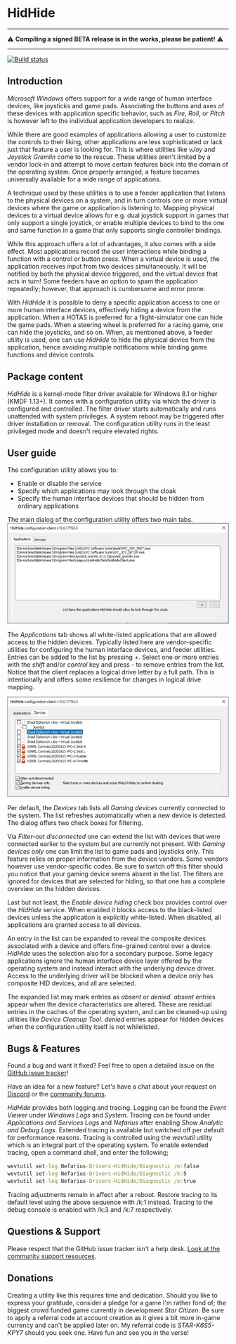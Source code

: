 # HidHide

---

⚠️ **Compiling a signed BETA release is in the works, please be patient!** ⚠️

---

[![Build status](https://ci.appveyor.com/api/projects/status/s3t4ffx5fnfw5g65/branch/master?svg=true)](https://ci.appveyor.com/project/nefarius/hidhide/branch/master)

## Introduction

*Microsoft Windows* offers support for a wide range of human interface devices, like joysticks and game pads.
Associating the buttons and axes of these devices with application specific behavior, such as *Fire*, *Roll*, or *Pitch*
is however left to the individual application developers to realize.

While there are good examples of applications allowing a user to customize the controls to their liking, other
applications are less sophisticated or lack just that feature a user is looking for. This is where utilities like *vJoy*
and *Joystick Gremlin* come to the rescue. These utilities aren't limited by a vendor lock-in and attempt to move
certain features back into the domain of the operating system. Once properly arranged, a feature becomes
universally available for a wide range of applications.

A technique used by these utilities is to use a feeder application that listens to the physical devices on a system,
and in turn controls one or more virtual devices where the game or application is listening to. Mapping physical
devices to a virtual device allows for e.g. dual joystick support in games that only support a single joystick, or
enable multiple devices to bind to the one and same function in a game that only supports single controller bindings.

While this approach offers a lot of advantages, it also comes with a side effect. Most applications record the user
interactions while binding a function with a control or button press. When a virtual device is used, the application
receives input from two devices simultaneously. It will be notified by both the physical device triggered, and the
virtual device that acts in turn! Some feeders have an option to spam the application repeatedly; however, that approach is
cumbersome and error prone.

With *HidHide* it is possible to deny a specific application access to one or more human interface devices, effectively
hiding a device from the application. When a HOTAS is preferred for a flight-simulator one can hide the game pads.
When a steering wheel is preferred for a racing game, one can hide the joysticks, and so on. When, as mentioned
above, a feeder utility is used, one can use *HidHide* to hide the physical device from the application, hence avoiding
multiple notifications while binding game functions and device controls.

## Package content

*HidHide* is a kernel-mode filter driver available for Windows 8.1 or higher (KMDF 1.13+). It comes with a configuration
utility via which the driver is configured and controlled. The filter driver starts automatically and runs unattended
with system privileges. A system reboot may be triggered after driver installation or removal. The configuration utility
runs in the least privileged mode and doesn't require elevated rights.

## User guide

The configuration utility allows you to:

- Enable or disable the service
- Specify which applications may look through the cloak
- Specify the human interface devices that should be hidden from ordinary applications

The main dialog of the configuration utility offers two main tabs.
![Screen capture of applications tab](/README/DlgApplications.jpg)

The *Applications* tab shows all white-listed applications that are allowed access to the hidden devices. Typically listed
here are vendor-specific utilities for configuring the human interface devices, and feeder utilities. Entries can be added
to the list by pressing *+*. Select one or more entries with the *shift* and/or *control* key and press *-* to remove entries
from the list. Notice that the client replaces a logical drive letter by a full path. This is intentionally and offers some
resilience for changes in logical drive mapping.

![Screen capture of devices tab](/README/DlgDevices.jpg)

Per default, the *Devices* tab lists all *Gaming devices* currently connected to the system. The list refreshes automatically
when a new device is detected. The dialog offers two check boxes for filtering.

Via *Filter-out disconnected* one can extend the list with devices that were connected earlier to the system but are
currently not present. With *Gaming devices only* one can limit the list to game pads and joysticks only. This feature
relies on proper information from the device vendors. Some vendors however use vendor-specific codes. Be sure to
switch off this filter should you notice that your gaming device seems absent in the list. The filters are ignored for
devices that are selected for hiding, so that one has a complete overview on the hidden devices.

Last but not least, the *Enable device hiding* check box provides control over the *HidHide* service. When enabled it
blocks access to the black-listed devices unless the application is explicitly white-listed. When disabled, all applications
are granted access to all devices.

An entry in the list can be expanded to reveal the composite devices associated with a device and offers fine-grained
control over a device. *HidHide* uses the selection also for a secondary purpose. Some legacy applications ignore the
human interface device layer offered by the operating system and instead interact with the underlying device driver.
Access to the underlying driver will be blocked when a device only has composite HID devices, and all are selected.

The expanded list may mark entries as *absent* or *denied*. *absent* entries appear when the device characteristics are altered.
These are residual entries in the caches of the operating system, and can be cleaned-up using utilities like *Device Cleanup Tool*.
*denied* entries appear for hidden devices when the configuration utility itself is not whilelisted.

## Bugs & Features

Found a bug and want it fixed? Feel free to open a detailed issue on the [GitHub issue tracker](../../issues)!

Have an idea for a new feature? Let's have a chat about your request on [Discord](https://discord.vigem.org) or the [community forums](https://forums.vigem.org).

*HidHide* provides both logging and tracing. Logging can be found the *Event Viewer* under *Windows Logs* and *System*.
Tracing can be found under *Applications and Services Logs* and *Nefarius* after enabling *Show Analytic and Debug Logs*.
Extended tracing is available but switched off per default for performance reasons. Tracing is controlled using the *wevtutil* utility
which is an integral part of the operating system. To enable extended tracing, open a command shell, and enter the following;

```cmd
wevtutil set-log Nefarius-Drivers-HidHide/Diagnostic /e:false
wevtutil set-log Nefarius-Drivers-HidHide/Diagnostic /k:5
wevtutil set-log Nefarius-Drivers-HidHide/Diagnostic /e:true
```

Tracing adjustments remain in affect after a reboot. Restore tracing to its default level using the above sequence with /k:1 instead.
Tracing to the debug console is enabled with /k:3 and /k:7 respectively.

## Questions & Support

Please respect that the GitHub issue tracker isn't a help desk. [Look at the community support resources](https://vigem.org/Community-Support/).

## Donations

Creating a utility like this requires time and dedication. Should you like to express your gratitude, consider a pledge
for a game I'm rather fond of; the biggest crowd funded game currently in development *Star Citizen*. Be sure to apply a
referral code at account creation as it gives a bit more in-game currency and can't be applied later on. My referral code
is *STAR-K6S5-KPY7* should you seek one. Have fun and see you in the verse!
